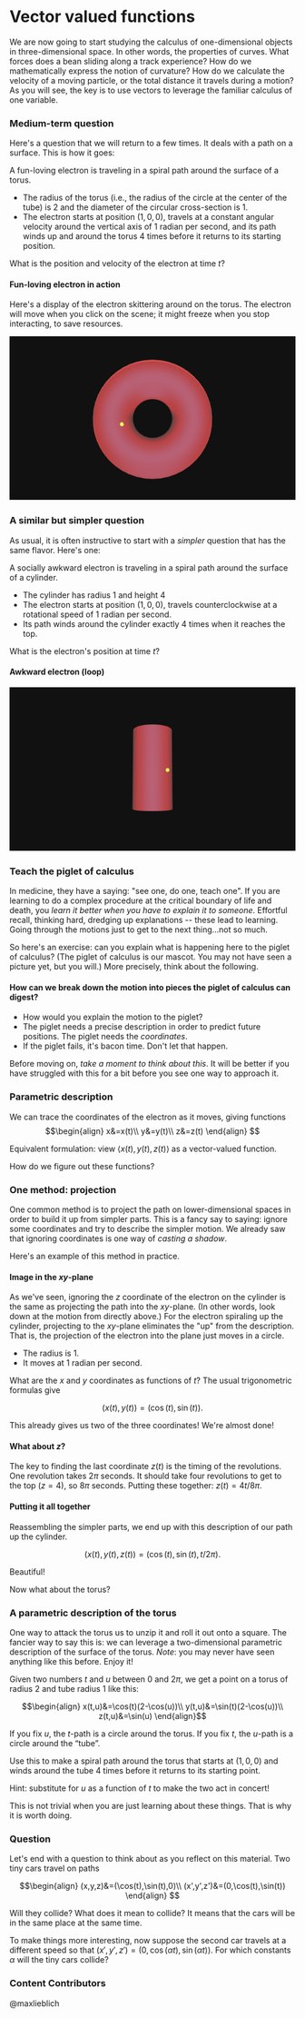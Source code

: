 Vector valued functions
=======================

We are now going to start studying the calculus of one-dimensional objects in three-dimensional space. In other words, the properties of curves. What forces does a bean sliding along a track experience? How do we mathematically express the notion of curvature? How do we calculate the velocity of a moving particle, or the total distance it travels during a motion? As you will see, the key is to use vectors to leverage the familiar calculus of one variable.

### Medium-term question

Here's a question that we will return to a few times. It deals with a path on a surface. This is how it goes:

A fun-loving electron is traveling in a spiral path around the surface
of a torus.

-   The radius of the torus (i.e., the radius of the circle at the
    center of the tube) is $2$ and the diameter of the circular
    cross-section is $1$.
-   The electron starts at position $(1,0,0)$, travels at a constant
    angular velocity around the vertical axis of $1$ radian per
    second, and its path winds up and around the torus $4$ times
    before it returns to its starting position.

What is the position and velocity of the electron at time $t$?

#### Fun-loving electron in action

Here's a display of the electron skittering around on the torus. The electron will move when you click on the scene; it might freeze when you stop interacting, to save resources.

<div id="torus">
  <img src="media/lecture-7-torus.png"></img>
</div>
<script type="text/javascript">
//<![CDATA[
(function(){
    var scene = new MathScene("torus");
    scene.create();
    // scene.animated = true;
    scene.camera.position.set(0, 1, 10);
    var torusgeo = new THREE.TorusGeometry(2, 1, 64, 48);

    var torus = new THREE.Mesh(torusgeo, new THREE.MeshPhongMaterial({
        ambient: 0x555555,
        color: 0xee0000,
        emmissive: 0x00eeee,
        specular: 0x123456,
        shininess: 5,
        opacity: 0.7,
        transparent: true,
        side: THREE.DoubleSide
    }));

    scene.scene.add(torus);

    var electron = new THREE.Mesh(new THREE.SphereGeometry(0.1), new THREE.MeshLambertMaterial({
        ambient: 0x555555,
        color: 0xffff00,
        reflectivity: 100,
        side: THREE.DoubleSide
    }));

    scene.scene.add(electron);

    electron.position.set(1, 0, 0);

    scene.calc = function(t) {
        t = t / 1000;
        electron.position.set(Math.cos(t) * (2 - Math.cos(4 * t)), Math.sin(t) * (2 - Math.cos(4 * t)), Math.sin(4 * t));
        // console.log(scene);
    };

    scene.create();
}());
//]]>
</script>

### A similar but simpler question

As usual, it is often instructive to start with a *simpler* question that has the same flavor. Here's one:

A socially awkward electron is traveling in a spiral path around the
surface of a cylinder.

-   The cylinder has radius $1$ and height $4$
-   The electron starts at position $(1,0,0)$, travels
    counterclockwise at a rotational speed of $1$ radian per second.
-   Its path winds around the cylinder exactly $4$ times when it
    reaches the top.

What is the electron's position at time $t$?

#### Awkward electron (loop)

<div id="electroncylindercontainer">
  <img src="media/lecture-7-electroncylindercontainer.png"></img>
</div>
<script type="text/javascript">
//<![CDATA[
  var EC = new MathScene("electroncylindercontainer");
  EC.create();
  // EC.animated = true;
  EC.camera.position.set(0, 1, 10);
  EC.cameraControls.target.set(0, 2, 0);
  var cylgeo = new THREE.CylinderGeometry(1, 1, 4, 64, 48);
  var cyl = new THREE.Mesh(cylgeo, new THREE.MeshPhongMaterial({
    ambient: 0x555555,
    color: 0xee0000,
    emmissive: 0x00eeee,
    specular: 0x123456,
    shininess: 5,
    opacity: 0.7,
    transparent: true
  }));
  EC.scene.add(cyl);
  cyl.position.set(0, 2, 0);
  var electron = new THREE.Mesh(new THREE.SphereGeometry(0.1), new THREE.MeshLambertMaterial({
    ambient: 0x555555,
    color: 0xffff00,
    reflectivity: 100,
    side: THREE.DoubleSide
  }));
  EC.scene.add(electron);
  electron.position.set(1, 0, 0);
  EC.calc = function(t) {
    t = t / 400;
    electron.position.set(Math.cos(2 * t), t / Math.PI % 4.000, Math.sin(-2 * t));
  };
//]]>
</script>

### Teach the piglet of calculus

In medicine, they have a saying: "see one, do one, teach one". If you are learning to do a complex procedure at the critical boundary of life and death, you *learn it better when you have to explain it to someone*. Effortful recall, thinking hard, dredging up explanations -- these lead to learning. Going through the motions just to get to the next thing...not so much.

So here's an exercise: can you explain what is happening here to the piglet of calculus? (The piglet of calculus is our mascot. You may not have seen a picture yet, but you will.) More precisely, think about the following.

#### How can we break down the motion into pieces the piglet of calculus can digest?

-   How would you explain the motion to the piglet?
-   The piglet needs a precise description in order to predict future
    positions. The piglet needs the *coordinates*.
-   If the piglet fails, it's bacon time. Don't let that happen.

Before moving on, *take a moment to think about this*. It will be better if you have struggled with this for a bit before you see one way to approach it.

### Parametric description

We can trace the coordinates of the electron as it moves, giving
functions $$\begin{align} x&=x(t)\\ y&=y(t)\\ z&=z(t)
\end{align} $$

Equivalent formulation: view $\langle x(t),y(t),z(t)\rangle$ as a
vector-valued function.

How do we figure out these functions?


### One method: projection

One common method is to project the path on lower-dimensional spaces in order to build it up from simpler parts. This is a fancy say to saying: ignore some coordinates and try to
describe the simpler motion. We already saw that ignoring coordinates is
one way of *casting a shadow*.

Here's an example of this method in practice.

#### Image in the $xy$-plane

As we've seen, ignoring the $z$ coordinate of the electron on the cylinder is the same as projecting the path into the $xy$-plane. (In other words, look down at the motion from directly above.) For the electron spiraling up the cylinder, projecting to the $xy$-plane eliminates the "up" from the description. That is, the projection of the electron into the plane just moves in a circle.

-   The radius is $1$.
-   It moves at $1$ radian per second.

What are the $x$ and $y$ coordinates as functions of $t$? The usual trigonometric formulas give

$$(x(t),y(t))=(\cos(t),\sin(t)).$$

This already gives us two of the three coordinates! We're almost done!

#### What about $z$?

The key to finding the last coordinate $z(t)$ is the timing of the revolutions. One revolution takes $2\pi$ seconds. It should take four revolutions to get to the top ($z=4$), so $8\pi$ seconds. Putting these together: $z(t)=4t/8\pi$.

#### Putting it all together

Reassembling the simpler parts, we end up with this description of our path up the cylinder.

$$(x(t), y(t), z(t)) = (\cos(t),\sin(t), t/2\pi).$$

Beautiful!

Now what about the torus?
 

### A parametric description of the torus

One way to attack the torus us to unzip it and roll it out onto a square. The fancier way to say this is: we can leverage a two-dimensional parametric description of the surface of the torus. *Note*: you may never have seen anything like this before. Enjoy it!

Given two numbers $t$ and $u$ between $0$ and $2\pi$, we get a
point on a torus of radius $2$ and tube radius $1$ like this:

$$\begin{align} x(t,u)&=\cos(t)(2-\cos(u))\\
y(t,u)&=\sin(t)(2-\cos(u))\\ z(t,u)&=\sin(u) \end{align}$$

If you fix $u$, the $t$-path is a circle around the torus. If you
fix $t$, the $u$-path is a circle around the “tube”.

Use this to make a spiral path around the torus that starts at
$(1,0,0)$ and winds around the tube $4$ times before it returns to
its starting point.

Hint: substitute for $u$ as a function of $t$ to make the two act in
concert!

This is not trivial when you are just learning about these things. That is why it is worth doing.

### Question

Let's end with a question to think about as you reflect on this material. Two tiny cars travel on paths

$$\begin{align} (x,y,z)&=(\cos(t),\sin(t),0)\\
(x',y',z')&=(0,\cos(t),\sin(t)) \end{align} $$

Will they collide? What does it mean to collide? It means that the cars will be in the same place at the same time.

To make things more interesting, now suppose the second car travels at a different speed so that
$(x',y',z')=(0,\cos(\alpha t),\sin(\alpha t))$. For which
constants $\alpha$ will the tiny cars collide?

### Content Contributors
@maxlieblich
